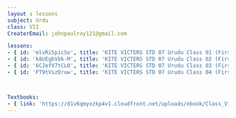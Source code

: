 ```yaml
--- 
layout : lessons 
subject: Urdu
class: VII
CreaterEmail: johnpaulroy121@gmail.com

lessons: 
- { id: 'mlvRi5picSo', title: 'KITE VICTERS STD 07 Urudu Class 01 (First Bell-ഫസ്റ്റ് ബെല്‍)' }
- { id: 'k8UEgbVbk-M', title: 'KITE VICTERS STD 07 Urudu Class 02 (First Bell-ഫസ്റ്റ് ബെല്‍)' }
- { id: '6CJefV7tCL0', title: 'KITE VICTERS STD 07 Urudu Class 03 (First Bell-ഫസ്റ്റ് ബെല്‍)' }
- { id: 'PT9tVszDruw', title: 'KITE VICTERS STD 07 Urudu Class 04 (First Bell-ഫസ്റ്റ് ബെല്‍)' }



Textbooks:
- { link: 'https://d1v6qmyxzkp4v1.cloudfront.net/uploads/ebook/Class_VII/UruduReader/UruduReader.pdf', title: 'Urdu' , medium: '' }
---
```

